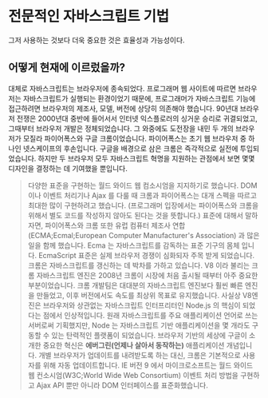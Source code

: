 # 전문적인 자바스크립트 기법

그저 사용하는 것보다 더욱 중요한 것은 효율성과 가능성이다. 

## 어떻게 현재에 이르렀을까?
대체로 자바스크립트는 브라우저에 종속되었다. 프로그래머 웹 사이트에 따르면 브라우저는 자바스크립트가 실행되는 환경이었기 때문에, 프로그래머가 자바스크립트 기능에 접근하려면 브라우저의 제조사, 모델, 버전에 상당히 의존해야 했습니다. 90년대 브라우저 전쟁은 2000년대 중반에 들어서서 인터넷 익스플로러의 싱거운 승리로 귀결되었고, 그때부터 브라우저 개발은 정체되었습니다. 그 와중에도 도전장을 내민 두 개의 브라우저가 모질라 파이어폭스와 구글 크롬이었습니다. 파이어폭스는 초기 웹 브라우저 중 하나인 넷스케이프의 후손입니다. 구글을 배경으로 삼은 크롬은 즉각적으로 실전에 투입되었습니다. 하지만 두 브라우저 모두 자바스크립트 혁명을 지원하는 관점에서 보면 몇몇 디자인을 결정하는 데 기여했을 뿐입니다. 
> 다양한 표준을 구현하는 월드 와이드 웹 컴소시엄을 지지하기로 했습니다. DOM 이나 이벤트 처리기나 Ajax 를 다룰 때 크롬과 파이어폭스는 대개 스펙을 따르고 최대한 많이 구현하려고 했습니다. (프로그래머 입장에서는 파이어폭스와 크롬을 위해서 별도 코드를 작성하지 않아도 된다는 것을 뜻합니다.) 
표준에 대해서 말하자면, 파이어폭스와 크롬 또한 유럽 컴퓨터 제조사 연합(ECMA;Ecmal;European Computer Manufacturer's Association) 과 많은 일을 함께 했습니다. Ecma 는 자바스크립트를 감독하는 표준 기구의 몸체 입니다. EcmaScript 표준은 실제 브라우저 경쟁이 심화되자 주목 받게 되었습니다. 
크롬은 자바스크립트를 갱신하는 데 박차를 가하고 있습니다. V8 이라 불리는 크롬 자바스크립트 엔진은 2008년 크롬이 시장에 처음 출시될 때부터 아주 중요한 부분이었습니다. 크롬 개발팀은 대대분의 자바스크립트 엔진보다 훨씬 빠른 엔진을 만들었고, 이후 버전에서도 속도를 최상위 목표로 유지했습니다. 사실상 V8엔진은 브라우저와 상관없는 자바스크립트 인터프리터인 Node.js 의 핵심이 되었다는 점에서 인상적입니다. 원래 자바스크립트를 주요 애플리케이션 언어로 쓰는 서버로써 기획했지만, Node 는 자바스크립트 기반 애플리케이션을 몇 개라도 구동할 수 있는 탄력적인 플랫폼이 되었습니다. 
브라우저 기반의 세상에 구글이 소개한 중요한 혁신은 **에버그린(언제나 살아서 동작하는)** 애플리케이션 개념입니다. 개별 브라우저가 업데이트를 내려받도록 하는 대신, 크롬은 기본적으로 사용자를 위해 자동 업데이트합니다. 
IE 버전 9 에서 마이크로소프트는 월드 와이드 웹 컨소시엄(W3C;World Wide Web Consortium) 이벤트 처리 방법을 구현하고 Ajax API 뿐만 아니라 DOM 인터페이스를 표준화했습니다. 
> 
<!--stackedit_data:
eyJoaXN0b3J5IjpbLTExOTkxMzIzMzIsMjEyNTU2MDE2MCwtMT
k2MzE2NTY5MiwtMTUwMjYzOTM2NSwtMTAyMjkyMjU0NywxMzgy
NDg1ODU1LDEyODg4NjI2NjUsLTE0ODkyNjE1MDQsLTEwMTU5Mz
gyODgsMTUyODUwMzEzOF19
-->